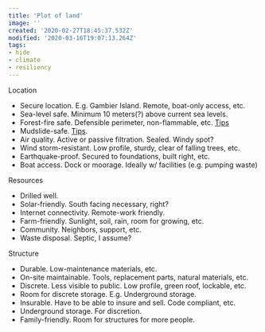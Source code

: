 ```yaml
---
title: 'Plot of land'
image: ''
created: '2020-02-27T18:45:37.532Z'
modified: '2020-03-16T19:07:13.264Z'
tags:
- hide
- climate
- resiliency
---
```



Location

-   Secure location. E.g. Gambier Island. Remote, boat-only access, etc.
-   Sea-level safe. Minimum 10 meters(?) above current sea levels.
-   Forest-fire safe. Defensible perimeter, non-flammable, etc. [Tips](https://www.farmers.com/catastrophe/wildfire-defense/)
-   Mudslide-safe. [Tips](https://www.doityourself.com/stry/how-to-protect-your-home-from-mudslides).
-   Air quality. Active or passive filtration. Sealed. Windy spot?
-   Wind storm-resistant. Low profile, sturdy, clear of falling trees, etc.
-   Earthquake-proof. Secured to foundations, built right, etc.
-   Boat access. Dock or moorage. Ideally w/ facilities (e.g. pumping waste)

Resources

-   Drilled well.
-   Solar-friendly. South facing necessary, right?
-   Internet connectivity. Remote-work friendly.
-   Farm-friendly. Sunlight, soil, rain, room for growing, etc.
-   Community. Neighbors, support, etc.
-   Waste disposal. Septic, I assume?

Structure

-   Durable. Low-maintenance materials, etc.
-   On-site maintainable. Tools, replacement parts, natural materials, etc.
-   Discrete. Less visible to public. Low profile, green roof, lockable, etc.
-   Room for discrete storage. E.g. Underground storage.
-   Insurable. Have to be able to insure and sell. Code compliant, etc.
-   Underground storage. For discretion.
-   Family-friendly. Room for structures for more people.
